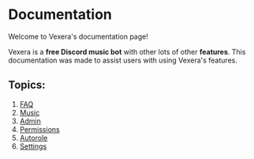 # Documentation
Welcome to Vexera's documentation page!

Vexera is a **free Discord music bot** with other lots of other **features**. This documentation was made to assist users with using Vexera's features.

## Topics:

1. [FAQ](/docs/faq)
2. [Music](/docs/music)
3. [Admin](/docs/admin)
4. [Permissions](/docs/permissions)
5. [Autorole](/docs/autorole)
6. [Settings](/docs/settings)